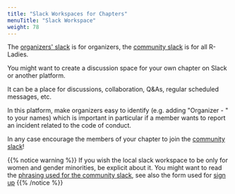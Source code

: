 ```yaml
---
title: "Slack Workspaces for Chapters"
menuTitle: "Slack Workspace"
weight: 78
---
```


The [organizers' slack](/organization/tech/accounts/#slack) is for organizers, the [community slack](/comm/slack/) is for all R-Ladies.

You might want to create a discussion space for your own chapter on Slack or another platform.

It can be a place for discussions, collaboration, Q&As, regular scheduled messages, etc.

In this platform, make organizers easy to identify (e.g. adding "Organizer - " to your names) which is important in particular if a member wants to report an incident related to the code of conduct.

In any case encourage the members of your chapter to join the [community slack](/comm/slack/)!

{{% notice warning %}}
If you wish the local slack workspace to be only for women and gender minorities, be explicit about it.
You might want to read the [phrasing used for the community slack](/comm/slack/), see also the form used for [sign up](https://rladies.org/community-slack-form)
{{% /notice %}}